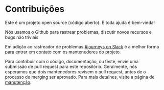 # Contribuições

Este é um projeto open source (código aberto). E toda ajuda é bem-vinda!

Nós usamos o Github para rastrear problemas, discutir novos recursos e bugs não triviais.

Em adição ao rastreador de problemas [#journeys on
Slack](https://dwopen.slack.com) é a melhor forma para entrar em contato com os mantenedores do projeto.

Para contribuir com o código, documentação, ou teste, envie uma submissão de pull request para este repositório. Geralmente, nós esperamos que dois mantenedores revisem o pull request, antes de o processo de merging ser aprovado. Para mais detalhes, visite a página de [manutenção](MANUTENCAO.md).
